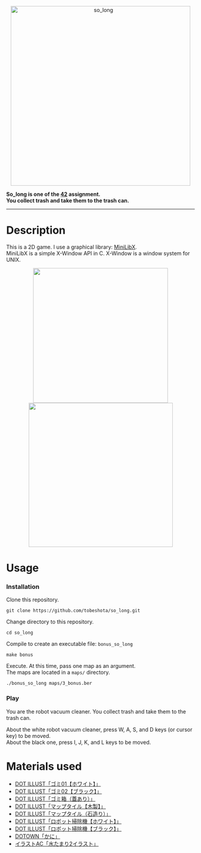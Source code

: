 <p align="center">
 <img width="480" alt="so_long" src="https://github.com/tobeshota/so_long/assets/103044771/28c9ff3b-d673-4170-9ad3-2c6e08d2e8d5">
</p>

**So_long is one of the [42](https://42tokyo.jp/) assignment.**  
**You collect trash and take them to the trash can.**

---

# Description
This is a 2D game. I use a graphical library: [MiniLibX](https://harm-smits.github.io/42docs/libs/minilibx).  
MiniLibX is a simple X-Window API in C. X-Window is a window system for UNIX.  

<p align="center">
 <img width=360 src="https://github.com/tobeshota/so_long/assets/103044771/935d14b8-6fc7-4a57-acdf-74954be9987c">
 <img width=385 src="https://github.com/tobeshota/so_long/assets/103044771/04aade1c-493d-4925-8d91-ed0c0df533a9">
</p>

# Usage
### Installation
Clone this repository.
```
git clone https://github.com/tobeshota/so_long.git
```
Change directory to this repository.
```
cd so_long
```
Compile to create an executable file: `bonus_so_long`
```
make bonus
```
Execute. At this time, pass one map as an argument.  
The maps are located in a `maps/` directory.
```
./bonus_so_long maps/3_bonus.ber
```

### Play
You are the robot vacuum cleaner. You collect trash and take them to the trash can.  

About the white robot vacuum cleaner, press W, A, S, and D keys (or cursor key) to be moved.  
About the black one, press I, J, K, and L keys to be moved.

# Materials used
* [DOT ILLUST「ゴミ01【ホワイト】」](https://dot-illust.net/gomi_01_white/)
* [DOT ILLUST「ゴミ02【ブラック】」](https://dot-illust.net/gomi_02_black/)
* [DOT ILLUST「ゴミ箱（蓋あり）」](https://dot-illust.net/gomibako_futa/)
* [DOT ILLUST「マップタイル【木製】」](https://dot-illust.net/maptile_wood_02/)
* [DOT ILLUST「マップタイル（石造り）」](https://dot-illust.net/maptile_ishizukuri_brown_02/)
* [DOT ILLUST「ロボット掃除機【ホワイト】」](https://dot-illust.net/robotsojiki_white/)
* [DOT ILLUST「ロボット掃除機【ブラック】」](https://dot-illust.net/robotsojiki_black/)
* [DOTOWN「かに」](https://dotown.maeda-design-room.net/930/)
* [イラストAC「水たまり2イラスト」](https://www.ac-illust.com/main/detail.php?id=1520050&word=水たまり2)
